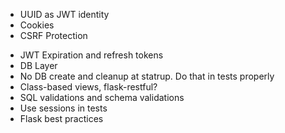 + UUID as JWT identity
+ Cookies
+ CSRF Protection
- JWT Expiration and refresh tokens
- DB Layer
- No DB create and cleanup at statrup. Do that in tests properly
- Class-based views, flask-restful?
- SQL validations and schema validations
- Use sessions in tests
- Flask best practices